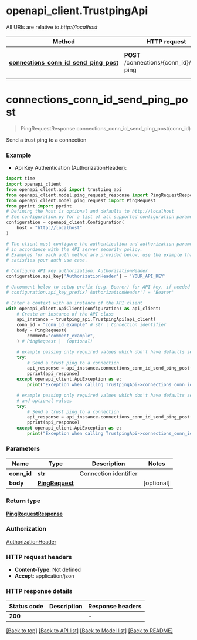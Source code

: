 # openapi_client.TrustpingApi

All URIs are relative to *http://localhost*

Method | HTTP request | Description
------------- | ------------- | -------------
[**connections_conn_id_send_ping_post**](TrustpingApi.md#connections_conn_id_send_ping_post) | **POST** /connections/{conn_id}/send-ping | Send a trust ping to a connection


# **connections_conn_id_send_ping_post**
> PingRequestResponse connections_conn_id_send_ping_post(conn_id)

Send a trust ping to a connection

### Example

* Api Key Authentication (AuthorizationHeader):

```python
import time
import openapi_client
from openapi_client.api import trustping_api
from openapi_client.model.ping_request_response import PingRequestResponse
from openapi_client.model.ping_request import PingRequest
from pprint import pprint
# Defining the host is optional and defaults to http://localhost
# See configuration.py for a list of all supported configuration parameters.
configuration = openapi_client.Configuration(
    host = "http://localhost"
)

# The client must configure the authentication and authorization parameters
# in accordance with the API server security policy.
# Examples for each auth method are provided below, use the example that
# satisfies your auth use case.

# Configure API key authorization: AuthorizationHeader
configuration.api_key['AuthorizationHeader'] = 'YOUR_API_KEY'

# Uncomment below to setup prefix (e.g. Bearer) for API key, if needed
# configuration.api_key_prefix['AuthorizationHeader'] = 'Bearer'

# Enter a context with an instance of the API client
with openapi_client.ApiClient(configuration) as api_client:
    # Create an instance of the API class
    api_instance = trustping_api.TrustpingApi(api_client)
    conn_id = "conn_id_example" # str | Connection identifier
    body = PingRequest(
        comment="comment_example",
    ) # PingRequest |  (optional)

    # example passing only required values which don't have defaults set
    try:
        # Send a trust ping to a connection
        api_response = api_instance.connections_conn_id_send_ping_post(conn_id)
        pprint(api_response)
    except openapi_client.ApiException as e:
        print("Exception when calling TrustpingApi->connections_conn_id_send_ping_post: %s\n" % e)

    # example passing only required values which don't have defaults set
    # and optional values
    try:
        # Send a trust ping to a connection
        api_response = api_instance.connections_conn_id_send_ping_post(conn_id, body=body)
        pprint(api_response)
    except openapi_client.ApiException as e:
        print("Exception when calling TrustpingApi->connections_conn_id_send_ping_post: %s\n" % e)
```


### Parameters

Name | Type | Description  | Notes
------------- | ------------- | ------------- | -------------
 **conn_id** | **str**| Connection identifier |
 **body** | [**PingRequest**](PingRequest.md)|  | [optional]

### Return type

[**PingRequestResponse**](PingRequestResponse.md)

### Authorization

[AuthorizationHeader](../README.md#AuthorizationHeader)

### HTTP request headers

 - **Content-Type**: Not defined
 - **Accept**: application/json


### HTTP response details

| Status code | Description | Response headers |
|-------------|-------------|------------------|
**200** |  |  -  |

[[Back to top]](#) [[Back to API list]](../README.md#documentation-for-api-endpoints) [[Back to Model list]](../README.md#documentation-for-models) [[Back to README]](../README.md)

